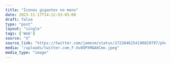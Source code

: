 ```yaml
---
title: "Ícones gigantes no menu"
date: 2023-11-17T14:12:53-03:00
draft: false
type: "post"
layout: "single"
tags: ['Web']
source: "X"
source_link: "https://twitter.com/jamesm/status/1722046254190829797/photo/1"
media: "/uploads/twitter.com_F-Xv8OPXMAA6Cmo.jpeg"
media_type: "image"
---
```


